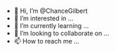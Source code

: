- 👋 Hi, I’m @ChanceGilbert
- 👀 I’m interested in ...
- 🌱 I’m currently learning ...
- 💞️ I’m looking to collaborate on ...
- 📫 How to reach me ...

<!---
ChanceGilbert/ChanceGilbert is a ✨ special ✨ repository because its `README.md` (this file) appears on your GitHub profile.
You can click the Preview link to take a look at your changes.
--->
